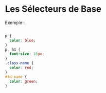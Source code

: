 <div w-full h-full>
    <div>
        <h1 w-80 pb-4 text-gradient-css font-mono text-2xl >Les Sélecteurs de Base</h1>
    </div>
    <div>
        <ListCustom
        listStyle="text-gradient-css"
        title="Sélecteurs de Type, de Classe et d'ID"
        :list="[
            `Type: p { color: blue; }`,
            `Classe: .class-name { color: red; }`,
            `ID: #id-name { color: green; }`
        ]"
        />
    </div>
    <p>Exemple :</p>

```css

p {
  color: blue;
}
p, h1 {
  font-size: 16px;
}
.class-name {
  color: red;
}
#id-name {
  color: green;
}

```

</div>